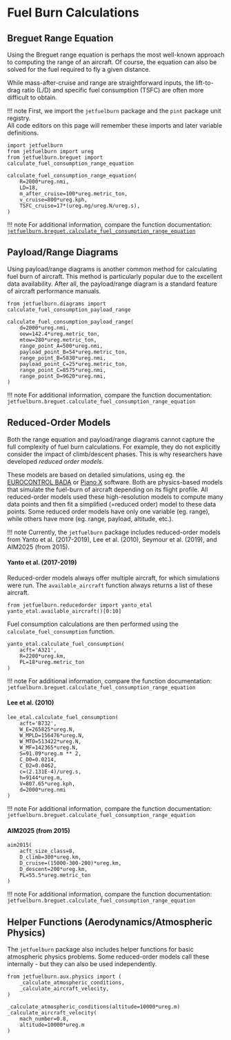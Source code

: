 # Fuel Burn Calculations

## Breguet Range Equation

Using the Breguet range equation is perhaps the most well-known approach to computing the range of an aircraft.
Of course, the equation can also be solved for the fuel required to fly a given distance.

While mass-after-cruise and range are straightforward inputs,
the lift-to-drag ratio (L/D) and specific fuel consumption (TSFC) are often more difficult to obtain.

!!! note
    First, we import the `jetfuelburn` package and the `pint` package unit registry. \
    All code editors on this page will remember these imports and later variable definitions.

```pyodide session='fuel' install='jetfuelburn pint'
import jetfuelburn
from jetfuelburn import ureg
from jetfuelburn.breguet import calculate_fuel_consumption_range_equation

calculate_fuel_consumption_range_equation(
    R=2000*ureg.nmi,
    LD=18,
    m_after_cruise=100*ureg.metric_ton,
    v_cruise=800*ureg.kph,
    TSFC_cruise=17*(ureg.mg/ureg.N/ureg.s),
)
```

!!! note
    For additional information, compare the function documentation:
    [`jetfuelburn.breguet.calculate_fuel_consumption_range_equation`]()


## Payload/Range Diagrams

Using payload/range diagrams is another common method for calculating fuel burn of aircraft.
This method is particularly popular due to the excellent data availability. After all, the payload/range diagram is a standard feature of aircraft performance manuals.

```pyodide session='fuel'
from jetfuelburn.diagrams import calculate_fuel_consumption_payload_range

calculate_fuel_consumption_payload_range(
    d=2000*ureg.nmi,
    oew=142.4*ureg.metric_ton,
    mtow=280*ureg.metric_ton,
    range_point_A=500*ureg.nmi,
    payload_point_B=54*ureg.metric_ton,
    range_point_B=5830*ureg.nmi,
    payload_point_C=25*ureg.metric_ton,
    range_point_C=8575*ureg.nmi,
    range_point_D=9620*ureg.nmi,
)
```

!!! note
    For additional information, compare the function documentation:
    `jetfuelburn.breguet.calculate_fuel_consumption_range_equation`

## Reduced-Order Models

Both the range equation and payload/range diagrams cannot capture the full complexity of fuel burn calculations.
For example, they do not explicitly consider the impact of climb/descent phases. This is why researchers have developed _reduced order models_.

These models are based on detailed simulations, using eg. the [EUROCONTROL BADA](https://www.eurocontrol.int/model/bada) or [Piano X](https://www.lissys.uk/index2.html) software.
Both are physics-based models that simulate the fuel-burn of aircraft depending on its flight profile. All reduced-order models used these high-resolution models to compute many data points and then fit a simplified (=reduced order) model to these data points. Some reduced order models have only one variable (eg. range), while others have more (eg. range, payload, altitude, etc.).

!!! note
    Currently, the `jetfuelburn` package includes reduced-order models from Yanto et al. (2017-2019), Lee et al. (2010), Seymour et al. (2019), and AIM2025 (from 2015).

#### Yanto et al. (2017-2019)

Reduced-order models always offer multiple aircraft, for which simulations were run. The `available_aircraft` function always returns a list of these aircraft.

```pyodide session='fuel'
from jetfuelburn.reducedorder import yanto_etal
yanto_etal.available_aircraft()[0:10]
```

Fuel consumption calculations are then performed using the `calculate_fuel_consumption` function.

```pyodide session='fuel'
yanto_etal.calculate_fuel_consumption(
    acft='A321',
    R=2200*ureg.km,
    PL=18*ureg.metric_ton
)
```

!!! note
    For additional information, compare the function documentation:
    `jetfuelburn.breguet.calculate_fuel_consumption_range_equation`

#### Lee et al. (2010)

```pyodide session='fuel'
lee_etal.calculate_fuel_consumption(
    acft='B732',
    W_E=265825*ureg.N,
    W_MPLD=156476*ureg.N,
    W_MTO=513422*ureg.N,
    W_MF=142365*ureg.N,
    S=91.09*ureg.m ** 2,
    C_D0=0.0214,
    C_D2=0.0462,
    c=(2.131E-4)/ureg.s,
    h=9144*ureg.m,
    V=807.65*ureg.kph,
    d=2000*ureg.nmi
)
```

!!! note
    For additional information, compare the function documentation:
    `jetfuelburn.breguet.calculate_fuel_consumption_range_equation`


#### AIM2025 (from 2015)

```pyodide session='fuel'
aim2015(
    acft_size_class=8,
    D_climb=300*ureg.km,
    D_cruise=(15000-300-200)*ureg.km,
    D_descent=200*ureg.km,
    PL=55.5*ureg.metric_ton
)
```

!!! note
    For additional information, compare the function documentation:
    `jetfuelburn.breguet.calculate_fuel_consumption_range_equation`


## Helper Functions (Aerodynamics/Atmospheric Physics)

The `jetfuelburn` package also includes helper functions for basic atmospheric physics problems.
Some reduced-order models call these internally - but they can also be used independently.

```pyodide session='fuel'
from jetfuelburn.aux.physics import (
    _calculate_atmospheric_conditions,
    _calculate_aircraft_velocity,   
)

_calculate_atmospheric_conditions(altitude=10000*ureg.m)
_calculate_aircraft_velocity(
    mach_number=0.8,
    altitude=10000*ureg.m
)
```